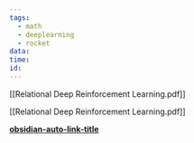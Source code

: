 ```yaml
---
tags:
  - math
  - deeplearning
  - rocket
data: 
time: 
id:
---
```




[[Relational Deep Reinforcement Learning.pdf]]


[[Relational Deep Reinforcement Learning.pdf]]







**[obsidian-auto-link-title](https://github.com/zolrath/obsidian-auto-link-title)**

